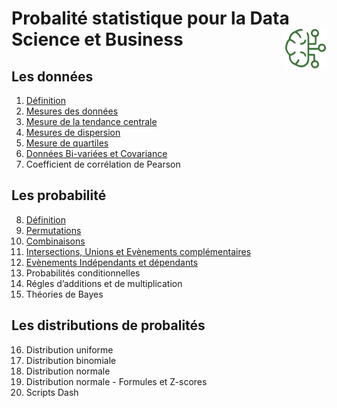 # **Probalité statistique pour la Data Science et Business** <a href="../"><img src="https://github.com/MiKL5/BI/blob/master/assets/bi.svg" alt="Business intelligence" align="right" height="64px"></a>
## **Les données**
1. [Définition](1_data/definition)
2. [Mesures des données](1_data/dataMeasurement)  
3. [Mesure de la tendance centrale](1_data/measureCentralTendency)
4. [Mesures de dispersion](1_data/dispersionMeasurement)
5. [Mesure de quartiles](1_data/quartileMeasurement)
6. [Données Bi-variées et Covariance](1_data/bivariateDataAndCovariance)
7. Coefficient de corrélation de Pearson
## **Les probabilité**
8. [Définition](2_probability/definition)
9. [Permutations](2_probability/permutation)
10. [Combinaisons](2_probability/combinations)
11. [Intersections, Unions et Evènements complémentaires](2_probability/IntersectionsUnionsComplementaryEvents)
12. [Evènements Indépendants et dépendants](2_probability/independentAndDependentEvents)
13. Probabilités conditionnelles
14. Régles d’additions et de multiplication
15. Théories de Bayes
## **Les distributions de probalités**
16. Distribution uniforme
17. Distribution binomiale
18. Distribution normale
19. Distribution normale - Formules et Z-scores
20. Scripts Dash
<!-- ## **Les statistiques** -->
<!-- ## **Analyse de la variance (ANOVA)** -->
<!-- ## **La régression** -->
<!-- ## **L'analyse du Khi carré** -->